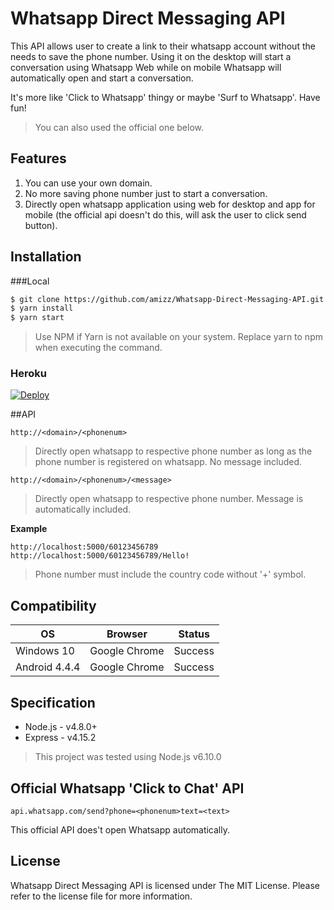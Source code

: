 # Whatsapp Direct Messaging API
This API allows user to create a link to their whatsapp account without the needs to save the phone number. Using it on the desktop will start a conversation using Whatsapp Web while on mobile Whatsapp will automatically open and start a conversation.

It's more like 'Click to Whatsapp' thingy or maybe 'Surf to Whatsapp'. Have fun!

> You can also used the official one below.

## Features
1. You can use your own domain.
2. No more saving phone number just to start a conversation.
3. Directly open whatsapp application using web for desktop and app for mobile (the official api doesn't do this, will ask the user to click send button).

## Installation

###Local
```bash
$ git clone https://github.com/amizz/Whatsapp-Direct-Messaging-API.git
$ yarn install
$ yarn start
```
> Use NPM if Yarn is not available on your system. Replace yarn to npm when executing the command.

### Heroku

[![Deploy](https://www.herokucdn.com/deploy/button.svg)](https://heroku.com/deploy)

##API

```
http://<domain>/<phonenum>
```
> Directly open whatsapp to respective phone number as long as the phone number is registered on whatsapp.
> No message included.

```
http://<domain>/<phonenum>/<message>
```
> Directly open whatsapp to respective phone number. Message is automatically included.


**Example**
```
http://localhost:5000/60123456789
http://localhost:5000/60123456789/Hello!
```

> Phone number must include the country code without '+' symbol.

## Compatibility
| OS               | Browser          | Status     |
| ---------------- | ---------------- | ---------- |
| Windows 10       | Google Chrome    | Success    |
| Android 4.4.4    | Google Chrome    | Success    |

## Specification
- Node.js - v4.8.0+
- Express - v4.15.2 

> This project was tested using Node.js v6.10.0

## Official Whatsapp 'Click to Chat' API
```
api.whatsapp.com/send?phone=<phonenum>text=<text>
```
This official API does't open Whatsapp automatically.

## License
Whatsapp Direct Messaging API is licensed under The MIT License. Please refer to the license file for more information.
